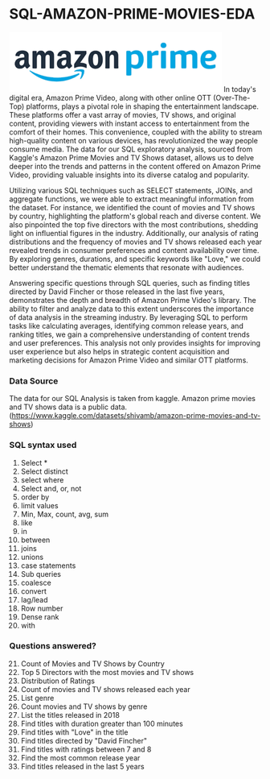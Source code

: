 # SQL-AMAZON-PRIME-MOVIES-EDA
![Amazon Prime](k.png)
In today's digital era, Amazon Prime Video, along with other online OTT (Over-The-Top) platforms, plays a pivotal role in shaping the entertainment landscape. These platforms offer a vast array of movies, TV shows, and original content, providing viewers with instant access to entertainment from the comfort of their homes. This convenience, coupled with the ability to stream high-quality content on various devices, has revolutionized the way people consume media. The data for our SQL exploratory analysis, sourced from Kaggle's Amazon Prime Movies and TV Shows dataset, allows us to delve deeper into the trends and patterns in the content offered on Amazon Prime Video, providing valuable insights into its diverse catalog and popularity.

Utilizing various SQL techniques such as SELECT statements, JOINs, and aggregate functions, we were able to extract meaningful information from the dataset. For instance, we identified the count of movies and TV shows by country, highlighting the platform's global reach and diverse content. We also pinpointed the top five directors with the most contributions, shedding light on influential figures in the industry. Additionally, our analysis of rating distributions and the frequency of movies and TV shows released each year revealed trends in consumer preferences and content availability over time. By exploring genres, durations, and specific keywords like "Love," we could better understand the thematic elements that resonate with audiences.

Answering specific questions through SQL queries, such as finding titles directed by David Fincher or those released in the last five years, demonstrates the depth and breadth of Amazon Prime Video's library. The ability to filter and analyze data to this extent underscores the importance of data analysis in the streaming industry. By leveraging SQL to perform tasks like calculating averages, identifying common release years, and ranking titles, we gain a comprehensive understanding of content trends and user preferences. This analysis not only provides insights for improving user experience but also helps in strategic content acquisition and marketing decisions for Amazon Prime Video and similar OTT platforms.




### Data Source
The data for our SQL Analysis is taken from kaggle. Amazon prime movies and TV shows data is a public data.(https://www.kaggle.com/datasets/shivamb/amazon-prime-movies-and-tv-shows)







### SQL syntax used
1. Select *
2. Select distinct
3. select where
4. Select and, or, not
5. order by
6. limit values
7. Min, Max, count, avg, sum
8. like
9. in
10. between
11. joins
12. unions
13. case statements
14. Sub queries
15. coalesce
16. convert
17. lag/lead
18. Row number
19. Dense rank
20. with

### Questions answered?
21. Count of Movies and TV Shows by Country
22. Top 5 Directors with the most movies and TV shows
23. Distribution of Ratings
24. Count of movies and TV shows released each year
25. List genre
26. Count movies and TV shows by genre
27. List the titles released in 2018
28. Find titles with duration greater than 100 minutes
29. Find titles with "Love" in the title
30. Find titles directed by "David Fincher"
31. Find titles with ratings between 7 and 8
32. Find the most common release year
33. Find titles released in the last 5 years
    
     
